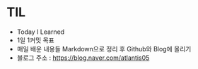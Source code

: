 # TIL

- Today I Learned
- 1일 1커밋 목표
- 매일 배운 내용들 Markdown으로 정리 후 Github와 Blog에 올리기
- 블로그 주소 : https://blog.naver.com/atlantis05
